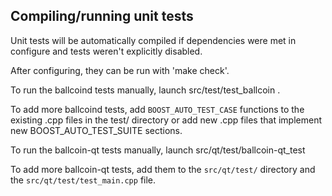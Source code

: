 Compiling/running unit tests
------------------------------------

Unit tests will be automatically compiled if dependencies were met in configure
and tests weren't explicitly disabled.

After configuring, they can be run with 'make check'.

To run the ballcoind tests manually, launch src/test/test_ballcoin .

To add more ballcoind tests, add `BOOST_AUTO_TEST_CASE` functions to the existing
.cpp files in the test/ directory or add new .cpp files that
implement new BOOST_AUTO_TEST_SUITE sections.

To run the ballcoin-qt tests manually, launch src/qt/test/ballcoin-qt_test

To add more ballcoin-qt tests, add them to the `src/qt/test/` directory and
the `src/qt/test/test_main.cpp` file.
